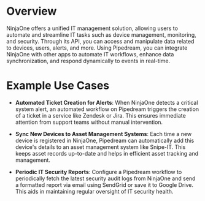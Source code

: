 # Overview

NinjaOne offers a unified IT management solution, allowing users to automate and streamline IT tasks such as device management, monitoring, and security. Through its API, you can access and manipulate data related to devices, users, alerts, and more. Using Pipedream, you can integrate NinjaOne with other apps to automate IT workflows, enhance data synchronization, and respond dynamically to events in real-time.

# Example Use Cases

- **Automated Ticket Creation for Alerts**: When NinjaOne detects a critical system alert, an automated workflow on Pipedream triggers the creation of a ticket in a service like Zendesk or Jira. This ensures immediate attention from support teams without manual intervention.

- **Sync New Devices to Asset Management Systems**: Each time a new device is registered in NinjaOne, Pipedream can automatically add this device's details to an asset management system like Snipe-IT. This keeps asset records up-to-date and helps in efficient asset tracking and management.

- **Periodic IT Security Reports**: Configure a Pipedream workflow to periodically fetch the latest security audit logs from NinjaOne and send a formatted report via email using SendGrid or save it to Google Drive. This aids in maintaining regular oversight of IT security health.
